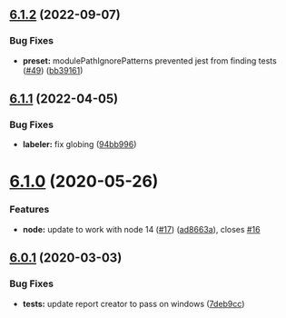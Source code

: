 ## [6.1.2](https://github.com/americanexpress/amex-jest-preset/compare/v6.1.1...v6.1.2) (2022-09-07)


### Bug Fixes

* **preset:** modulePathIgnorePatterns prevented jest from finding tests ([#49](https://github.com/americanexpress/amex-jest-preset/issues/49)) ([bb39161](https://github.com/americanexpress/amex-jest-preset/commit/bb391618e957f9d6ffc256467a65e597321c5431))

## [6.1.1](https://github.com/americanexpress/amex-jest-preset/compare/v6.1.0...v6.1.1) (2022-04-05)


### Bug Fixes

* **labeler:** fix globing ([94bb996](https://github.com/americanexpress/amex-jest-preset/commit/94bb996fda1f75c7d6e2f38a66fa1d672882582a))

# [6.1.0](https://github.com/americanexpress/amex-jest-preset/compare/v6.0.1...v6.1.0) (2020-05-26)


### Features

* **node:** update to work with node 14 ([#17](https://github.com/americanexpress/amex-jest-preset/issues/17)) ([ad8663a](https://github.com/americanexpress/amex-jest-preset/commit/ad8663a20e8ca07a0b065de804f9b52502d3de43)), closes [#16](https://github.com/americanexpress/amex-jest-preset/issues/16)

## [6.0.1](https://github.com/americanexpress/amex-jest-preset/compare/v6.0.0...v6.0.1) (2020-03-03)

### Bug Fixes

* **tests:** update report creator to pass on windows ([7deb9cc](https://github.com/americanexpress/amex-jest-preset/commit/7deb9ccdd0850608994b5c4abbda8fb14cd4895e))
